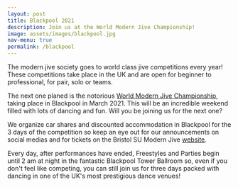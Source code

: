 ```yaml
---
layout: post
title: Blackpool 2021
description: Join us at the World Modern Jive Championship!
image: assets/images/blackpool.jpg
nav-menu: true
permalink: /blackpool
---
```


The modern jive society goes to world class jive competitions every year! These competitions take place in the UK and are open for beginner to professional, for pair, solo or teams. 

<p><span class="image right"><img src="{% link assets/images/blackpoolparty.jpg %}" alt="" /></span>The next one planed is the notorious <a href="https://wmjc-blackpool.com" target="_blank">World Modern Jive Championship</a>, taking place in Blackpool in March 2021. This will be an incredible weekend filled with lots of dancing and fun. Will you be joining us for the next one? <br>

We organize car shares and discounted accommodation in Blackpool for the 3 days of the competition so keep an eye out for our announcements on social medias and for tickets on the Bristol SU Modern Jive <a href="https://www.bristolsu.org.uk/groups/modern-jive-society" target="_blank">website</a>.  <br>

Every day, after performances have ended, Freestyles and Parties begin until 2 am at night in the fantastic Blackpool Tower Ballroom so, even if you don't feel like competing, you can still join us for three days packed with dancing in one of the UK's most prestigious dance venues!</p>
